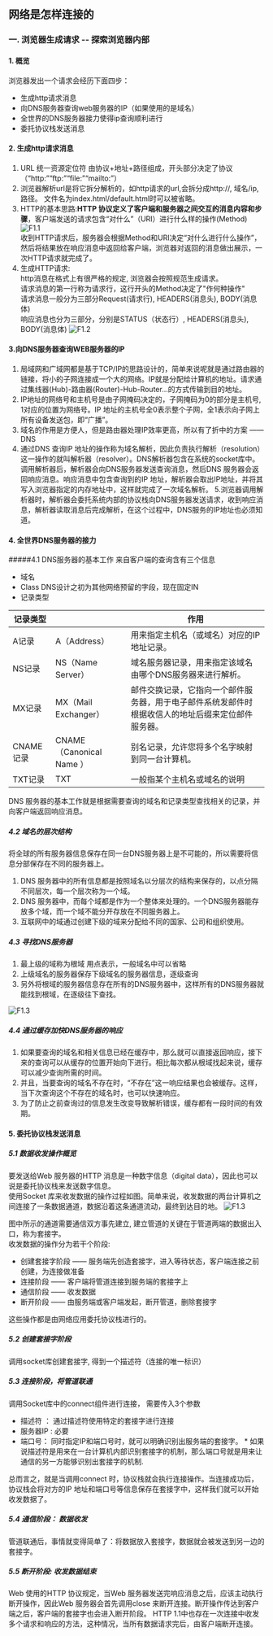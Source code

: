 ## 网络是怎样连接的 ##
### 一. 浏览器生成请求 -- 探索浏览器内部 ###

#### 1. 概览
浏览器发出一个请求会经历下面四步：

- 生成http请求消息
- 向DNS服务器查询web服务器的IP（如果使用的是域名）
- 全世界的DNS服务器接力使得ip查询顺利进行
- 委托协议栈发送消息

#### 2. 生成http请求消息
1. URL 统一资源定位符 由协议+地址+路径组成，开头部分决定了协议（“http:”“ftp:”“file:”“mailto:”）     
2. 浏览器解析url是将它拆分解析的，如http请求的url,会拆分成http://, 域名/ip, 路径。     文件名为index.html/default.html时可以被省略。    
3. HTTP的基本思路:**HTTP 协议定义了客户端和服务器之间交互的消息内容和步骤**，客户端发送的请求包含“对什么”（URI）进行什么样的操作(Method)
![F1.1](https://github.com/aldslvda/blog-images/blob/master/H-N-C-1.1.png?raw=true)  
收到HTTP请求后，服务器会根据Method和URI决定“对什么进行什么操作”，然后将结果放在响应消息中返回给客户端，浏览器对返回的消息做出展示，一次HTTP请求就完成了。
4. 生成HTTP请求:   
http消息在格式上有很严格的规定, 浏览器会按照规范生成请求。   
请求消息的第一行称为请求行，这行开头的Method决定了"作何种操作"   
请求消息一般分为三部分Request(请求行), HEADERS(消息头), BODY(消息体)   
响应消息也分为三部分，分别是STATUS（状态行）, HEADERS(消息头), BODY(消息体)
![F1.2](https://github.com/aldslvda/blog-images/blob/master/H-N-C-1.2.png?raw=true)  

#### 3.向DNS服务器查询WEB服务器的IP
1. 局域网和广域网都是基于TCP/IP的思路设计的，简单来说呢就是通过路由器的链接，将小的子网连接成一个大的网络。IP就是分配给计算机的地址。请求通过集线器(Hub)-路由器(Router)-Hub-Router...的方式传输到目的地址。   
2. IP地址的网络号和主机号是由子网掩码决定的，子网掩码为0的部分是主机号, 1对应的位置为网络号。IP 地址的主机号全0表示整个子网，全1表示向子网上所有设备发送包，即“广播”。
3. 域名的作用是方便人，但是路由器处理IP效率更高，所以有了折中的方案 —— DNS    
4. 通过DNS 查询IP 地址的操作称为域名解析，因此负责执行解析（resolution）这一操作的就叫解析器（resolver）。DNS解析器包含在系统的socket库中。    
调用解析器后，解析器会向DNS服务器发送查询消息，然后DNS 服务器会返回响应消息。响应消息中包含查询到的IP 地址，解析器会取出IP地址，并将其写入浏览器指定的内存地址中，这样就完成了一次域名解析。
5.浏览器调用解析器时，解析器会委托系统内部的协议栈向DNS服务器发送请求，收到响应消息，解析器读取消息后完成解析，在这个过程中，DNS服务的IP地址也必须知道。

#### 4. 全世界DNS服务器的接力

#####4.1 DNS服务器的基本工作
来自客户端的查询含有三个信息

- 域名 
- Class  DNS设计之初为其他网络预留的字段，现在固定IN
- 记录类型 

|记录类型||作用|
|----|---|-----|
|A记录  |A（Address）|用来指定主机名（或域名）对应的IP地址记录。|
|NS记录 | NS（Name Server）| 域名服务器记录，用来指定该域名由哪个DNS服务器来进行解析。| 
|MX记录 |MX（Mail Exchanger）|邮件交换记录，它指向一个邮件服务器，用于电子邮件系统发邮件时根据收信人的地址后缀来定位邮件服务器。|  
|CNAME记录  |CNAME（Canonical Name ）| 别名记录，允许您将多个名字映射到同一台计算机。|
|TXT记录 |TXT |一般指某个主机名或域名的说明|

DNS 服务器的基本工作就是根据需要查询的域名和记录类型查找相关的记录，并向客户端返回响应消息。

##### 4.2 域名的层次结构
将全球的所有服务器信息保存在同一台DNS服务器上是不可能的，所以需要将信息分部保存在不同的服务器上。     
1. DNS 服务器中的所有信息都是按照域名以分层次的结构来保存的，以点分隔不同层次，每一个层次称为一个域。
2. DNS 服务器中，而每个域都是作为一个整体来处理的。一个DNS服务器能存放多个域，而一个域不能分开存放在不同服务器上。
3. 互联网中的域通过创建下级的域来分配给不同的国家、公司和组织使用。   

##### 4.3 寻找DNS服务器
1. 最上级的域称为根域 用点表示，一般域名中可以省略
2. 上级域名的服务器保存下级域名的服务器信息，逐级查询
3. 另外将根域的服务器信息存在所有的DNS服务器中，这样所有的DNS服务器就能找到根域，在逐级往下查找。

![F1.3](https://github.com/aldslvda/blog-images/blob/master/H-N-C-1.3.png?raw=true) 

##### 4.4 通过缓存加快DNS服务器的响应
1. 如果要查询的域名和相关信息已经在缓存中，那么就可以直接返回响应，接下来的查询可以从缓存的位置开始向下进行。相比每次都从根域找起来说，缓存可以减少查询所需的时间。   
2. 并且，当要查询的域名不存在时，“不存在”这一响应结果也会被缓存。这样，当下次查询这个不存在的域名时，也可以快速响应。
3. 为了防止之前查询过的信息发生改变导致解析错误，缓存都有一段时间的有效期。

#### 5. 委托协议栈发送消息
##### 5.1 数据收发操作概览
要发送给Web 服务器的HTTP 消息是一种数字信息（digital data），因此也可以说是委托协议栈来发送数字信息。   
使用Socket 库来收发数据的操作过程如图。简单来说，收发数据的两台计算机之间连接了一条数据通道，数据沿着这条通道流动，最终到达目的地。
![F1.3](https://github.com/aldslvda/blog-images/blob/master/H-N-C-1.3.png?raw=true)   

图中所示的通道需要通信双方事先建立, 建立管道的关键在于管道两端的数据出入口，称为套接字。   
收发数据的操作分为若干个阶段:
 
- 创建套接字阶段 —— 服务端先创造套接字，进入等待状态，客户端连接之前创建，为连接做准备
- 连接阶段 —— 客户端将管道连接到服务端的套接字上
- 通信阶段 —— 收发数据
- 断开阶段 —— 由服务端或客户端发起，断开管道，删除套接字

这些操作都是由网络应用委托协议栈进行的。

##### 5.2 创建套接字阶段
调用socket库创建套接字, 得到一个描述符（连接的唯一标识）

##### 5.3 连接阶段，将管道联通
调用Socket库中的connect组件进行连接， 需要传入3个参数

- 描述符 ： 通过描述符使用特定的套接字进行连接
- 服务器IP : 必要
- 端口号： 同时指定IP和端口号时，就可以明确识别出服务端的套接字。
\* 如果说描述符是用来在一台计算机内部识别套接字的机制，那么端口号就是用来让通信的另一方能够识别出套接字的机制.

总而言之，就是当调用connect 时，协议栈就会执行连接操作。当连接成功后，协议栈会将对方的IP 地址和端口号等信息保存在套接字中，这样我们就可以开始收发数据了。


##### 5.4 通信阶段： 数据收发
管道联通后，事情就变得简单了：将数据放入套接字，数据就会被发送到另一边的套接字。

##### 5.5 断开阶段: 收发数据结束
Web 使用的HTTP 协议规定，当Web 服务器发送完响应消息之后，应该主动执行断开操作，因此Web 服务器会首先调用close 来断开连接。断开操作传达到客户端之后，客户端的套接字也会进入断开阶段。
HTTP 1.1中也存在一次连接中收发多个请求和响应的方法，这种情况，当所有数据请求完后，由客户端断开连接。

